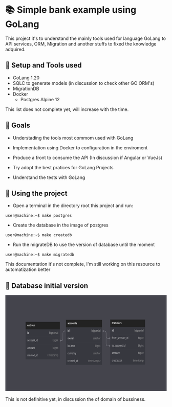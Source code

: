# :books: Simple bank example using GoLang

This project it's to understand the mainly tools used for language GoLang to API services, ORM, Migration and another stuffs to fixed the knowledge adquired.

## :wrench: Setup and Tools used

- GoLang 1.20
- SQLC to generate models (in discussion to check other GO ORM's)
- MigrationDB
- Docker
    - Postgres Alpine 12

This list does not complete yet, will increase with the time.

## :dart: Goals

- Understading the tools most commom used with GoLang

- Implementation using Docker to configuration in the enviroment

- Produce a front to consume the API (In discussion if Angular or VueJs)

- Try adopt the best pratices for GoLang Projects

- Understand the tests with GoLang

## :rocket: Using the project

- Open a terminal in the directory root this project and run:
```console
user@machine:~$ make postgres

```
- Create the database in the image of postgres
```console
user@machine:~$ make createdb

```
- Run the migrateDB to use the version of database until the moment
```console
user@machine:~$ make migratedb

```
This documentation it's not complete, I'm still working on this resource to automatization better

## :floppy_disk: Database initial version
<img src="docs/diagrams/database/database_version_1.png" alt="Initial version" width="700" height="300" />

This is not definitive yet, in discussion the of domain of bussiness.